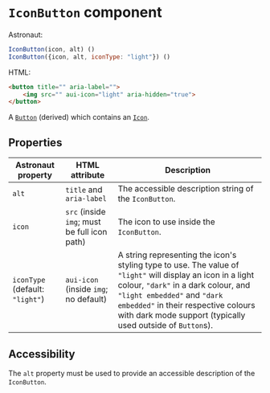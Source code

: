 # `IconButton` component
Astronaut:
```javascript
IconButton(icon, alt) ()
IconButton({icon, alt, iconType: "light"}) ()
```

HTML:
```html
<button title="" aria-label="">
    <img src="" aui-icon="light" aria-hidden="true">
</button>
```

A [`Button`](reference/components/button.md) (derived) which contains an [`Icon`](reference/components/icon.md).

## Properties
| Astronaut property | HTML attribute | Description |
|---|---|---|
| `alt` | `title` and `aria-label` | The accessible description string of the `IconButton`. |
| `icon` | `src` (inside `img`; must be full icon path) | The icon to use inside the `IconButton`. |
| `iconType` (default: `"light"`) | `aui-icon` (inside `img`; no default) | A string representing the icon's styling type to use. The value of `"light"` will display an icon in a light colour, `"dark"` in a dark colour, and `"light embedded"` and `"dark embedded"` in their respective colours with dark mode support (typically used outside of `Button`s). |

## Accessibility
The `alt` property must be used to provide an accessible description of the `IconButton`.